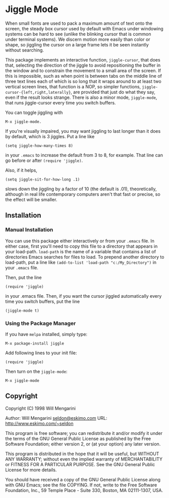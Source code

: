 Jiggle Mode
===========
When small fonts are used to pack a maximum amount of text onto the screen, the
steady box cursor used by default with Emacs under windowing systems can be hard
to see (unlike the blinking cursor that is common under terminal systems).  We
discern motion more easily than color or shape, so jiggling the cursor on a
large frame lets it be seen instantly without searching.

This package implements an interactive function, `jiggle-cursor`, that does
that, selecting the direction of the jiggle to avoid repositioning the buffer in
the window and to constrain the movement to a small area of the screen.  If this
is impossible, such as when point is between tabs on the middle line of three
text lines each of which is so long that it wraps around to at least two
vertical screen lines, that function is a NOP, so simpler functions,
`jiggle-cursor-{left,right,laterally}`, are provided that just do what they say,
even if the result looks strange.  There is also a minor mode, `jiggle-mode`, that
runs jiggle-cursor every time you switch buffers.

You can toggle jiggling with

    M-x jiggle-mode.

If you're visually impaired, you may want jiggling to last longer than it does
by default, which is 3 jiggles.  Put a line like

    (setq jiggle-how-many-times 8)

in your `.emacs` to increase the default from 3 to 8, for example.  That line
can go before or after `(require 'jiggle)`.

Also, if it helps,

    (setq jiggle-sit-for-how-long .1)

slows down the jiggling by a factor of 10 (the default is .01), theoretically,
although in real life contemporary computers aren't that fast or precise, so the
effect will be smaller.


Installation
------------

### Manual Installation
You can use this package either interactively or from your `.emacs` file.  In
either case, first you'll need to copy this file to a directory that appears in
your load-path. `load-path` is the name of a variable that contains a list of
directories Emacs searches for files to load.  To prepend another directory to
load-path, put a line like `(add-to-list 'load-path "c:/My_Directory")` in your
`.emacs` file.

Then, put the line

    (require 'jiggle)

in your .emacs file.  Then, if you want the cursor jiggled automatically every
time you switch buffers, put the line

    (jiggle-mode t)

### Using the Package Manager

If you have `melpa` installed, simply type:

    M-x package-install jiggle

Add following lines to your init file:

    (require 'jiggle)

Then turn on the `jiggle-mode`:

    M-x jiggle-mode


Copyright
---------
Copyright (C) 1998 Will Mengarini

Author: Will Mengarini seldon@eskimo.com
URL: http://www.eskimo.com/~seldon

This program is free software; you can redistribute it and/or modify it under
the terms of the GNU General Public License as published by the Free Software
Foundation; either version 2, or (at your option) any later version.

This program is distributed in the hope that it will be useful, but WITHOUT ANY
WARRANTY; without even the implied warranty of MERCHANTABILITY or FITNESS FOR A
PARTICULAR PURPOSE.  See the GNU General Public License for more details.

You should have received a copy of the GNU General Public License along with GNU
Emacs; see the file COPYING.  If not, write to the Free Software Foundation,
Inc., 59 Temple Place - Suite 330, Boston, MA 02111-1307, USA.
